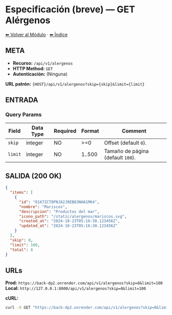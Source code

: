 # Especificación (breve) — GET Alérgenos

[⬅ Volver al Módulo](../README.md) · [⬅ Índice](../../../README.md)

## META

- **Recurso:** `/api/v1/alergenos`
- **HTTP Method:** `GET`
- **Autenticación:** (Ninguna)

**URL patrón:** `{HOST}/api/v1/alergenos?skip={skip}&limit={limit}`

## ENTRADA

### Query Params

| Field | Data Type | Required | Format | Comment |
|-------|-----------|----------|--------|---------|
| `skip` | integer | NO | >=0 | Offset (default `0`). |
| `limit` | integer | NO | 1..500 | Tamaño de página (default `100`). |

## SALIDA (200 OK)

```json
{
  "items": [
    {
      "id": "01K7ZCT8PNJA2J8EB83NHA1MK4",
      "nombre": "Mariscos",
      "descripcion": "Productos del mar",
      "icono_path": "/static/alergenos/mariscos.svg",
      "created_at": "2024-10-23T05:16:30.123456Z",
      "updated_at": "2024-10-23T05:16:30.123456Z"
    }
  ],
  "skip": 0,
  "limit": 100,
  "total": 8
}
```

## URLs

**Prod:** `https://back-dp2.onrender.com/api/v1/alergenos?skip=0&limit=100`  
**Local:** `http://127.0.0.1:8000/api/v1/alergenos?skip=0&limit=100`

**cURL:**
```bash
curl -X GET "https://back-dp2.onrender.com/api/v1/alergenos?skip=0&limit=100" -H "accept: application/json"
```
